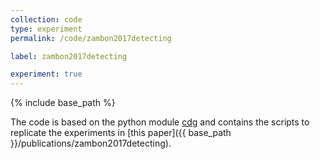```yaml
---
collection: code
type: experiment
permalink: /code/zambon2017detecting

label: zambon2017detecting

experiment: true
---
```


{% include base_path %}

The code is based on the python module [cdg](https://github.com/dan-zam/cdg.git) and contains the scripts to replicate the experiments in [this paper]({{ base_path }}/publications/zambon2017detecting).
